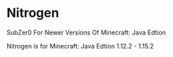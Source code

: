 # Nitrogen
SubZer0 For Newer Versions Of Minecraft: Java Edtion 

Nitrogen is for Minecraft: Java Edtion 1.12.2 - 1.15.2
